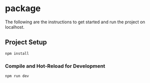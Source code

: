 # package

The following are the instructions to get started and run the project on localhost.

## Project Setup

```sh
npm install
```

### Compile and Hot-Reload for Development

```sh
npm run dev

```
